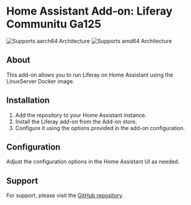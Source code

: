 # Home Assistant Add-on: Liferay Communitu Ga125

![Supports aarch64 Architecture][aarch64-shield]
![Supports amd64 Architecture][amd64-shield]

[aarch64-shield]: https://img.shields.io/badge/aarch64-yes-green.svg
[amd64-shield]: https://img.shields.io/badge/amd64-yes-green.svg

## About
This add-on allows you to run Liferay on Home Assistant using the LinuxServer Docker image.

## Installation
1. Add the repository to your Home Assistant instance.
2. Install the Liferay add-on from the Add-on store.
3. Configure it using the options provided in the add-on configuration.

## Configuration
Adjust the configuration options in the Home Assistant UI as needed.

## Support
For support, please visit the [GitHub repository](https://github.com/dmdias/homeassistant-addons).
